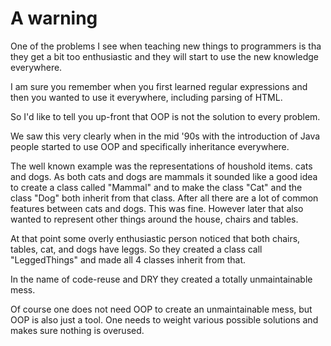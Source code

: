 # A warning

One of the problems I see when teaching new things to programmers is tha they get a bit too enthusiastic and they will start to use the new knowledge everywhere.

I am sure you remember when you first learned regular expressions and then you wanted to use it everywhere, including parsing of HTML.

So I'd like to tell you up-front that OOP is not the solution to every problem.

We saw this very clearly when in the mid '90s with the introduction of Java people started to use OOP and specifically inheritance everywhere.

The well known example was the representations of houshold items. cats and dogs. As both cats and dogs are mammals it sounded like a good idea to create
a class called "Mammal" and to make the class "Cat" and the class "Dog" both inherit from that class. After all there are a lot of common features between
cats and dogs. This was fine. However later that also wanted to represent other things around the house, chairs and tables.

At that point some overly enthusiastic person noticed that both chairs, tables, cat, and dogs have leggs. So they created a class call "LeggedThings" and made
all 4 classes inherit from that.

In the name of code-reuse and DRY they created a totally unmaintainable mess.

Of course one does not need OOP to create an unmaintainable mess, but OOP is also just a tool. One needs to weight various possible solutions and makes sure
nothing is overused.



